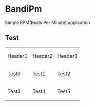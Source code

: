 # BandiPm
Simple BPM(Beats Per Minute) application
## Test
<table>
    <tr>
        <td>
            <p>Header1</p>
        </td>
        <td>
            <p>Header2</p>
        </td>
        <td>
            <p>Header3</p>
        </td>
    </tr>
    <tr>
        <td>
            <p>Test0</p>
        </td>
        <td>
            <p>Test1</p>
        </td>
        <td>
            <p>Test2</p>
        </td>
    </tr>
    <tr>
        <td>
            <p>Test3</p>
        </td>
        <td>
            <p>Test4</p>
        </td>
        <td>
            <p>Test5</p>
        </td>
    </tr>
</table>

